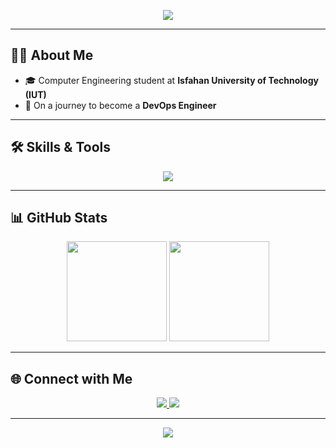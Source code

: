 <!-- Animated Header -->
<p align="center">
  <img src="https://capsule-render.vercel.app/api?type=waving&color=gradient&height=180&section=header&text=Hi%20👋,%20I'm%20Yasin%20Saberi&fontSize=40&fontAlignY=35&animation=fadeIn&desc=Aspiring%20DevOps%20Engineer%20|%20Computer%20Engineering%20Student%20@IUT&descAlignY=55&descAlign=50"/>
</p>

---

## 🧑‍💻 About Me  

- 🎓 Computer Engineering student at **Isfahan University of Technology (IUT)**  
- 🚀 On a journey to become a **DevOps Engineer**  

---

## 🛠️ Skills & Tools  

<p align="center">
  <img src="https://skillicons.dev/icons?i=python,cpp,cs,git,linux,mysql,docker,vscode" />
</p>

---

## 📊 GitHub Stats  

<p align="center">
  <img src="https://github-readme-stats.vercel.app/api?username=YasinSaberi&show_icons=true&theme=tokyonight" height="160"/>
  <img src="https://github-readme-stats.vercel.app/api/top-langs/?username=YasinSaberi&layout=compact&theme=tokyonight" height="160"/>
</p>

---

## 🌐 Connect with Me  

<p align="center">
  <a href="https://www.linkedin.com/in/yasin-saberi-1016a730a">
    <img src="https://img.shields.io/badge/LinkedIn-0A66C2?style=for-the-badge&logo=linkedin&logoColor=white"/>
  </a>
  <a href="https://t.me/Yas_Saberi">
    <img src="https://img.shields.io/badge/Telegram-26A5E4?style=for-the-badge&logo=telegram&logoColor=white"/>
  </a>
</p>

---

<!-- Animated Footer -->
<p align="center">
  <img src="https://capsule-render.vercel.app/api?type=waving&color=gradient&height=120&section=footer"/>
</p>

